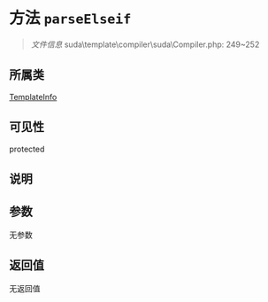 # 方法 `parseElseif`

> *文件信息* suda\template\compiler\suda\Compiler.php: 249~252

## 所属类 

[TemplateInfo](../TemplateInfo.md)

## 可见性

protected

## 说明



## 参数


无参数


## 返回值

无返回值
